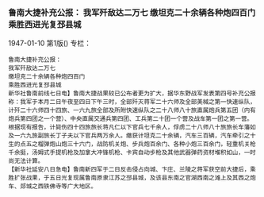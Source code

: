### 鲁南大捷补充公报：  我军歼敌达二万七  缴坦克二十余辆各种炮四百门  乘胜西进光复邳县城

1947-01-10
第1版()
专栏：

    鲁南大捷补充公报：
    我军歼敌达二万七
    缴坦克二十余辆各种炮四百门
    乘胜西进光复邳县城
    新华社鲁南前线七日电】鲁南大捷战果较已公布者更为扩大，据华东野战军发表第四号补充公报称：我军于本月二日午夜至四日下午三时，全部歼灭蒋军二十六师及全部美械之第一快速纵队，计歼二十六师四十四旅、一六九旅全部及所附快速纵队之二十八师八十旅直属炮兵第五团（内有炮兵第四团之一个营）、中央直属交通兵第四团、工兵第二十团一个营及战车第一团之第一营。根据现有报告，计毙伤四十四旅旅长蒋凡仁以下官兵七千余人，俘虏二十八师八十旅旅长车藩如及一六九旅副旅长丁子夫以下官兵两万余人。缴获计坦克二十余辆，汽车三百辆，汽车牵引之十生的点五之榴弹炮山炮三十六门，战防机关炮、步兵炮百余门、各种小炮三百余门，轻重机关枪千余挺，汤姆式手提机枪及加拿大冲锋机枪、卡宾自动步枪及其他武器弹药资材堆积如山，一时尚无法计算。
    【新华社延安八日急电】鲁南新四军于二日反击侵占向城、卞庄、兰陵之蒋军获空前大捷后，乘胜扩张战果，于五日光复现属鲁南原隶江苏之邳县城，及该县东南之官湖西南之滩上及其西之炮车、郯城之西铁佛寺等广大地区。
